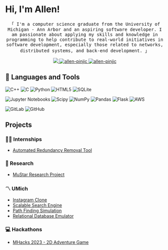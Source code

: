 # Hi, I'm Allen!<br>

<p align="center">
        <samp>「 I'm a computer science graduate from the University of Michigan - Ann Arbor and an aspiring software developer. I am passionate about applying my skills and knowledge in programming to help contribute to real-world initiatives in software development, especially those related to networks, distributed systems, and back-end development. 」
        </samp>
</p>

<p align="center">
 <a href="mailto:apinjic@umich.edu">
  <img src="https://img.shields.io/badge/Gmail-D14836?style=for-the-badge&logo=gmail&logoColor=white"/>
 </a>
 <a href="https://linkedin.com/in/allen-pinjic" target="_blank">
  <img src="https://img.shields.io/badge/LinkedIn-0077B5?style=for-the-badge&logo=linkedin&logoColor=white" alt="allen-pinjic"/>
 </a>
 <a href="https://github.com/allenpinjic?tab=repositories" target="_blank">
  <img src="https://img.shields.io/badge/-All%20Repos-2962FF?style=for-the-badge&logo=koding&logoColor=white" alt="allen-pinjic"/>
 </a>
</p>

## 🧰 Languages and Tools
![C++](https://img.shields.io/badge/c++-%2300599C.svg?style=for-the-badge&logo=c%2B%2B&logoColor=white) ![C](https://img.shields.io/badge/c-%2300599C.svg?style=for-the-badge&logo=c&logoColor=white) ![Python](https://img.shields.io/badge/python-3670A0?style=for-the-badge&logo=python&logoColor=ffdd54) ![HTML5](https://img.shields.io/badge/html5-%23E34F26.svg?style=for-the-badge&logo=html5&logoColor=white) ![SQLite](https://img.shields.io/badge/sqlite-%2307405e.svg?style=for-the-badge&logo=sqlite&logoColor=white)

![Jupyter Notebooks](https://img.shields.io/badge/Jupyter-F37626.svg?&style=for-the-badge&logo=Jupyter&logoColor=white) ![Scipy](https://img.shields.io/badge/SciPy-%230C55A5.svg?style=for-the-badge&logo=scipy&logoColor=%white) ![NumPy](https://img.shields.io/badge/numpy-%23013243.svg?style=for-the-badge&logo=numpy&logoColor=white) ![Pandas](https://img.shields.io/badge/pandas-%23150458.svg?style=for-the-badge&logo=pandas&logoColor=white) ![Flask](https://img.shields.io/badge/flask-%23000.svg?style=for-the-badge&logo=flask&logoColor=white) ![AWS](https://img.shields.io/badge/AWS-%23FF9900.svg?style=for-the-badge&logo=amazon-aws&logoColor=white)

![GitLab](https://img.shields.io/badge/gitlab-%23181717.svg?style=for-the-badge&logo=gitlab&logoColor=white) ![GitHub](https://img.shields.io/badge/github-%23121011.svg?style=for-the-badge&logo=github&logoColor=white) 

## Projects

### 👨‍💻 Internships
- [Automated Redundancy Removal Tool](https://github.com/allenpinjic/internship-2024)

### 📖 Research
- [MuStar Research Project](https://github.com/allenpinjic/mustar-project)<br>

### 〽️ UMich
- [Instagram Clone](https://github.com/allenpinjic/insta485-serverside)<br>
- [Scalable Search Engine](https://github.com/allenpinjic/search-engine)<br>
- [Path Finding Simulation](https://github.com/allenpinjic/path-finder-simulation)<br>
- [Relational Database Emulator](https://github.com/allenpinjic/relational-database-emulator)<br>

### 💻 Hackathons
- [MHacks 2023 - 2D Adventure Game](https://github.com/allenpinjic/mhack)<br>
